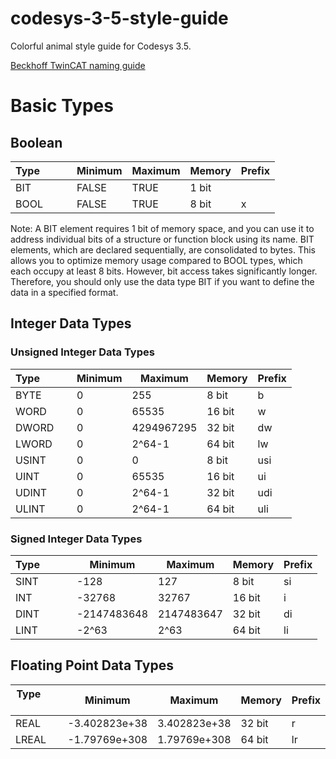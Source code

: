 # codesys-3-5-style-guide
Colorful animal style guide for Codesys 3.5.  

[Beckhoff TwinCAT naming guide](https://infosys.beckhoff.com/english.php?content=../content/1033/tc3_plc_intro/3146718603.html)

# Basic Types

## Boolean

| Type &nbsp; &nbsp; &nbsp; &nbsp; &nbsp;  | Minimum       | Maximum       | Memory        | Prefix        |
| ------------- | ------------- | ------------- | ------------- | ------------- |
| BIT           | FALSE         | TRUE          | 1 bit         |               |
| BOOL          | FALSE         | TRUE          | 8 bit         | x             |

Note: A BIT element requires 1 bit of memory space, and you can use it to address individual bits of a structure or function block using its name. BIT elements, which are declared sequentially, are consolidated to bytes. This allows you to optimize memory usage compared to BOOL types, which each occupy at least 8 bits. However, bit access takes significantly longer. Therefore, you should only use the data type BIT if you want to define the data in a specified format.
 
 ## Integer Data Types
 
 ### Unsigned Integer Data Types

| Type &nbsp; &nbsp; &nbsp; &nbsp; &nbsp;  | Minimum       | Maximum       | Memory        | Prefix        |
| ------------ | ------------ | ------------ | ------------ | ------------ |
| BYTE         |            0 |          255 |        8 bit |            b |
| WORD         |            0 |        65535 |       16 bit |            w |
| DWORD        |            0 |   4294967295 |       32 bit |           dw |
| LWORD        |            0 |       2^64-1 |       64 bit |           lw |
| USINT        |            0 |            0 |        8 bit |          usi |
| UINT         |            0 |        65535 |       16 bit |           ui |
| UDINT        |            0 |       2^64-1 |       32 bit |          udi |
| ULINT        |            0 |       2^64-1 |       64 bit |          uli |

### Signed Integer Data Types

| Type &nbsp; &nbsp; &nbsp; &nbsp; &nbsp;  | Minimum       | Maximum       | Memory        | Prefix        |
| ------------- | ------------- | ------------- | ------------- | ------------- |
| SINT          | -128          | 127           | 8 bit         | si            |
| INT           | -32768        | 32767         | 16 bit        | i             |
| DINT          | -2147483648   | 2147483647    | 32 bit        | di            |
| LINT          | -2^63         | 2^63          | 64 bit        | li            |

## Floating Point Data Types

| Type &nbsp; &nbsp; &nbsp; &nbsp; &nbsp;  | Minimum       | Maximum       | Memory        | Prefix        |
| ------------- | ------------- | ------------- | ------------- | ------------- |
| REAL          | -3.402823e+38 | 3.402823e+38  | 32 bit        | r             |
| LREAL         | -1.79769e+308 | 1.79769e+308  | 64 bit        | lr            |
